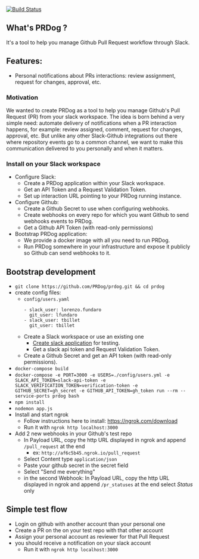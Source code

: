 [![Build Status](https://api.travis-ci.org/PRDog/prdog.svg?branch=master)](https://travis-ci.org/PRDog/prdog)

## What's PRDog ?

It's a tool to help you manage Github Pull Request workflow through Slack.

## Features:

- Personal notifications about PRs interactions: review assignment, request for changes,
approval, etc.

### Motivation

We wanted to create PRDog as a tool to help you manage Github's Pull Request (PR) from
your slack workspace. The idea is born behind a very simple need: automate delivery of
notifications when a PR interaction happens, for example: review assigned, comment, request for changes, approval, etc. But unlike any other Slack-Github integrations out there where
repository events go to a common channel, we want to make this communication delivered to you
personally and when it matters.

### Install on your Slack workspace

* Configure Slack:
    * Create a PRDog application within your Slack workspace.
    * Get an API Token and a Request Validation Token.
    * Set up interaction URL pointing to your PRDog running instance.
* Configure Github:
    * Create a Github Secret to use when configuring webhooks.
    * Create webhooks on every repo for which you want Github to send webhooks events to PRDog.
    * Get a Github API Token (with read-only permissions)
* Bootstrap PRDog application:
    * We provide a docker image with all you need to run PRDog.
    * Run PRDog somewhere in your infrastructure and expose it publicly so Github
      can send webhooks to it.

## Bootstrap development
- `git clone https://github.com/PRDog/prdog.git && cd prdog`
- create config files:
  - `config/users.yaml`
      ```
      - slack_user: lorenzo.fundaro
        git_user: lfundaro
      - slack_user: tbillet
        git_user: tbillet
      ```
  - Create a Slack workspace or use an existing one
    - [Create slack application](https://api.slack.com/apps) for testing.
    - Get a slack api token and Request Validation Token.
  - Create a Github Secret and get an API token (with read-only permissions).
- `docker-compose build`
- `docker-compose -e PORT=3000 -e USERS=./config/users.yml -e SLACK_API_TOKEN=slack-api-token
      -e SLACK_VERIFICATION_TOKEN=verification-token -e GITHUB_SECRET=gh_secret
      -e GITHUB_API_TOKEN=gh_token run --rm --service-ports prdog bash`
- `npm install`
- `nodemon app.js`
- Install and start ngrok
  - Follow instructions here to install: https://ngrok.com/download
  - Run it with `ngrok http localhost:3000`
- Add 2 new webhooks in your Github's test repo
  - In Payload URL, copy the http URL displayed in ngrok and append `/pull_request` at the end
    - ex: `http://af6c5b45.ngrok.io/pull_request`
  - Select Content type `application/json`
  - Paste your github secret in the secret field
  - Select "Send me everything"
  - in the second Webhook: In Payload URL, copy the http URL displayed in ngrok and append `/pr_statuses` at the end select _Status_ only

## Simple test flow
- Login on github with another account than your personal one
- Create a PR on the on your test repo with that other account
- Assign your personal account as reviewer for that Pull Request
- you should receive a notification on your slack account
  - Run it with `ngrok http localhost:3000`
